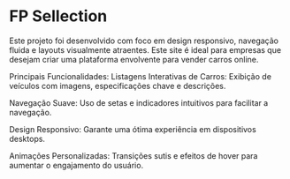 # FP Sellection 

Este projeto foi desenvolvido com foco em design responsivo, navegação fluida e layouts visualmente atraentes. Este site é ideal para empresas que desejam criar uma plataforma envolvente para vender carros online.
 
Principais Funcionalidades:
Listagens Interativas de Carros: Exibição de veículos com imagens, especificações chave e descrições.

Navegação Suave: Uso de setas e indicadores intuitivos para facilitar a navegação.

Design Responsivo: Garante uma ótima experiência em dispositivos desktops.

Animações Personalizadas: Transições sutis e efeitos de hover para aumentar o engajamento do usuário.